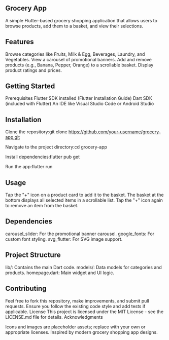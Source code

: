 ## Grocery App

A simple Flutter-based grocery shopping application that allows users to browse products, add them to a basket, and view their selections.

## Features

Browse categories like Fruits, Milk & Egg, Beverages, Laundry, and Vegetables.
View a carousel of promotional banners.
Add and remove products (e.g., Banana, Pepper, Orange) to a scrollable basket.
Display product ratings and prices.

## Getting Started
Prerequisites
Flutter SDK installed (Flutter Installation Guide)
Dart SDK (included with Flutter)
An IDE like Visual Studio Code or Android Studio

## Installation

Clone the repository:git clone https://github.com/your-username/grocery-app.git


Navigate to the project directory:cd grocery-app


Install dependencies:flutter pub get


Run the app:flutter run



## Usage

Tap the "+" icon on a product card to add it to the basket.
The basket at the bottom displays all selected items in a scrollable list.
Tap the "+" icon again to remove an item from the basket.

## Dependencies

carousel_slider: For the promotional banner carousel.
google_fonts: For custom font styling.
svg_flutter: For SVG image support.

## Project Structure

lib/: Contains the main Dart code.
models/: Data models for categories and products.
homepage.dart: Main widget and UI logic.



## Contributing
Feel free to fork this repository, make improvements, and submit pull requests. Ensure you follow the existing code style and add tests if applicable.
License
This project is licensed under the MIT License - see the LICENSE.md file for details.
Acknowledgments

Icons and images are placeholder assets; replace with your own or appropriate licenses.
Inspired by modern grocery shopping app designs.
